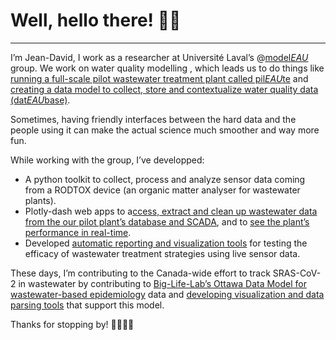 # Well, hello there! 👋🏻
- - -
I’m Jean-David, I work as a researcher at  Université Laval’s @[model*EAU*](https://github.com/modelEAU) group. We work on water quality modelling , which leads us to do things like [running a full-scale pilot wastewater treatment plant called pil*EAU*te](https://modeleau.fsg.ulaval.ca/news/?L=1&tx_ttnews%5Btt_news%5D=238&cHash=6090152d24588d3a797a08078ce96ba9) and [creating a data model to collect, store and contextualize water quality data (dat*EAU*base)](https://modeleau.fsg.ulaval.ca/projects/?no_cache=1&L=1&tx_fsgprofs_pi2[mode]=describe&tx_fsgprofs_pi2[projid]=27).

Sometimes, having friendly interfaces between the hard data and the people using it can make the actual science much smoother and way more fun.

While working with the group, I’ve developped:
* A python toolkit to collect, process and analyze sensor data coming from a RODTOX device (an organic matter analyser for wastewater plants). 
* Plotly-dash web apps to a[ccess, extract and clean up wastewater data from the our pilot plant’s database and SCADA](https://github.com/modelEAU/dateau_filtering), and to [see the plant’s performance in real-time](https://github.com/modelEAU/pileaute_dash).
* Developed [automatic reporting and visualization tools](https://github.com/modelEAU/AvN) for testing the efficacy of wastewater treatment strategies using live sensor data. 

These days, I’m contributing to the Canada-wide effort to track SRAS-CoV-2 in wastewater by contributing to [Big-Life-Lab’s Ottawa Data Model for wastewater-based epidemiology](https://github.com/Big-Life-Lab/covid-19-wastewater) data and [developing visualization and data parsing tools](https://github.com/jeandavidt/ODM-Import/) that support this model.

Thanks for stopping by! 🤜🏻🤛🏽



